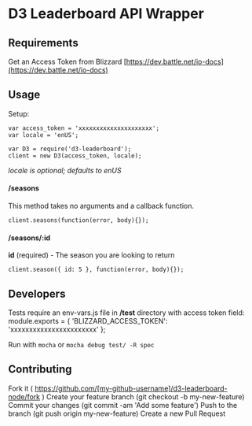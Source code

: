 # D3 Leaderboard API Wrapper

## Requirements

Get an Access Token from Blizzard [https://dev.battle.net/io-docs](https://dev.battle.net/io-docs)

## Usage

Setup:

    var access_token = 'xxxxxxxxxxxxxxxxxxxxx';
    var locale = 'enUS';

    var D3 = require('d3-leaderboard');
    client = new D3(access_token, locale);

_locale is optional; defaults to enUS_

#### /seasons

This method takes no arguments and a callback function.

    client.seasons(function(error, body){});

#### /seasons/:id

**id** (required) - The season you are looking to return

    client.season({ id: 5 }, function(error, body){});

## Developers

Tests require an env-vars.js file in **/test** directory with access token field:
    module.exports = {
      'BLIZZARD_ACCESS_TOKEN': 'xxxxxxxxxxxxxxxxxxxxxxx'
    };

Run with `mocha` or `mocha debug test/ -R spec`

## Contributing

Fork it ( https://github.com/[my-github-username]/d3-leaderboard-node/fork )
Create your feature branch (git checkout -b my-new-feature)
Commit your changes (git commit -am 'Add some feature')
Push to the branch (git push origin my-new-feature)
Create a new Pull Request
